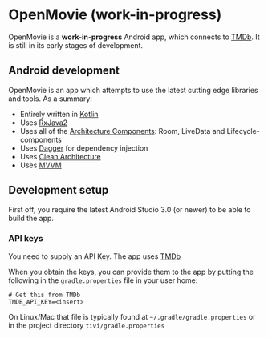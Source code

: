 
# OpenMovie  (work-in-progress)

OpenMovie is a **work-in-progress** Android app, which connects to
[TMDb](https://developers.themoviedb.org/3/getting-started/introduction). It is still in its early stages of development. 

## Android development

OpenMovie is an app which attempts to use the latest cutting edge libraries and tools. As a summary:

 * Entirely written in [Kotlin](https://kotlinlang.org/)
 * Uses [RxJava2](https://github.com/ReactiveX/RxJava)
 * Uses all of the [Architecture Components](https://developer.android.com/topic/libraries/architecture/): Room, LiveData and Lifecycle-components
 * Uses [Dagger](https://dagger.dev/) for dependency injection
 * Uses [Clean Architecture](https://blog.cleancoder.com/uncle-bob/2012/08/13/the-clean-architecture.html)
 * Uses [MVVM](https://en.wikipedia.org/wiki/Model%E2%80%93view%E2%80%93viewmodel)

## Development setup

First off, you require the latest Android Studio 3.0 (or newer) to be able to build the app.

### API keys

You need to supply an API Key. The app uses [TMDb](https://developers.themoviedb.org/3/getting-started/introduction) 

When you obtain the keys, you can provide them to the app by putting the following in the
`gradle.properties` file in your user home:

```
# Get this from TMDb
TMDB_API_KEY=<insert>
```

On Linux/Mac that file is typically found at `~/.gradle/gradle.properties` or in the project directory `tivi/gradle.properties`